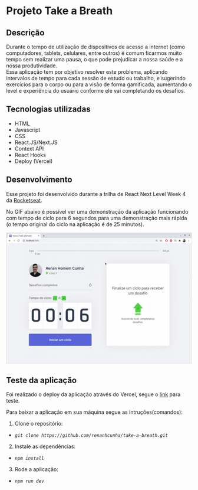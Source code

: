 # Projeto Take a Breath

## Descrição
Durante o tempo de utilização de dispositivos de acesso a internet (como computadores, tablets, celulares, entre outros) é comum ficarmos muito tempo sem realizar uma pausa, o que pode prejudicar a nossa saúde e a nossa produtividade.  
Essa aplicação tem por objetivo resolver este problema, aplicando intervalos de tempo para cada sessão de estudo ou trabalho, e sugerindo exercícios para o corpo ou para a visão de forma gamificada, aumentando o level e experiência do usuário conforme ele vai completando os desafios.  

## Tecnologias utilizadas

- HTML
- Javascript
- CSS
- React.JS/Next.JS
- Context API
- React Hooks
- Deploy (Vercel)

## Desenvolvimento
Esse projeto foi desenvolvido durante a trilha de React Next Level Week 4 da [Rocketseat](https://www.rocketseat.com.br). 

No GIF abaixo é possível ver uma demonstração da aplicação funcionando com tempo de ciclo para 6 segundos para uma demonstração mais rápida (o tempo original do ciclo na aplicação é de 25 minutos).

<img src="./public/take-a-breath.gif" alt="Take a breath">

## Teste da aplicação
Foi realizado o deploy da aplicação através do Vercel, segue o [link](https://take-a-breath.vercel.app) para teste.

Para baixar a aplicação em sua máquina segue as intruções(comandos):

1. Clone o repositório:
- _`git clone https://github.com/renanhcunha/take-a-breath.git`_

2. Instale as dependências:
- _`npm install`_

3. Rode a aplicação: 
- _`npm run dev`_